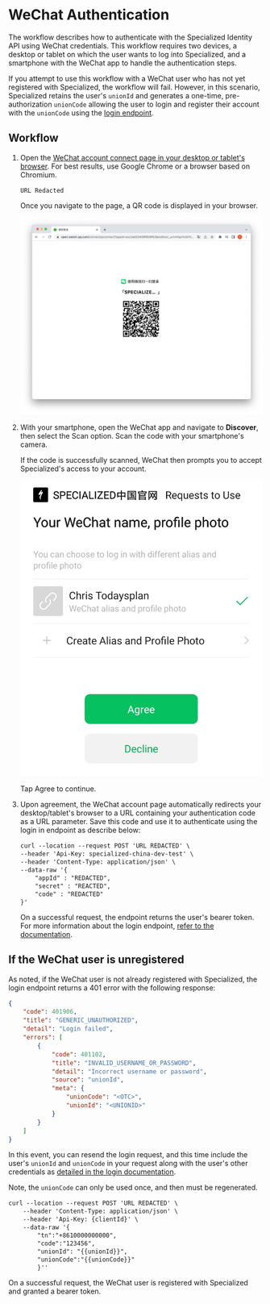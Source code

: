 # WeChat Authentication

The workflow describes how to authenticate with the Specialized Identity API using WeChat credentials. This workflow requires two devices, a desktop or tablet on which the user wants to log into Specialized, and a smartphone with the WeChat app to handle the authentication steps.

If you attempt to use this workflow with a WeChat user who has not yet registered with Specialized, the workflow will fail. However, in this scenario, Specialized retains the user's `unionId` and generates a one-time, pre-authorization `unionCode` allowing the user to login and register their account with the `unionCode` using the [login endpoint](../sbc_auth_login/).


## Workflow

1. Open the [WeChat account connect page in your desktop or tablet's browser](https://example.com). For best results, use Google Chrome or a browser based on Chromium. 

	```
	URL Redacted 
	```

	Once you navigate to the page, a QR code is displayed in your browser.

	![QR Code](images/weixin_qrcode.png)

1. With your smartphone, open the WeChat app and navigate to **Discover**, then select the Scan option. Scan the code with your smartphone's camera.

	If the code is successfully scanned, WeChat then prompts you to accept Specialized's access to your account.

	![WeChat accept access](images/WeChat_Accept_Access.jpg)

	Tap Agree to continue.

1. Upon agreement, the WeChat account page automatically redirects your desktop/tablet's browser to a URL containing your authentication code as a URL parameter. Save this code and use it to authenticate using the login in endpoint as describe below:

	```
	curl --location --request POST 'URL REDACTED' \
	--header 'Api-Key: specialized-china-dev-test' \
	--header 'Content-Type: application/json' \
	--data-raw '{
    	"appId" : "REDACTED",
    	"secret" : "REACTED",
    	"code" : "REDACTED"
	}'
	```

	On a successful request, the endpoint returns the user's bearer token. For more information about the login endpoint, [refer to the documentation](../sbc_auth_login/).

## If the WeChat user is unregistered

As noted, if the WeChat user is not already registered with Specialized, the login endpoint returns a 401 error with the following response:

```json
{
    "code": 401906,
    "title": "GENERIC_UNAUTHORIZED",
    "detail": "Login failed",
    "errors": [
        {
            "code": 401102,
            "title": "INVALID_USERNAME_OR_PASSWORD",
            "detail": "Incorrect username or password",
            "source": "unionId",
            "meta": {
                "unionCode": "<OTC>",
                "unionId": "<UNIONID>"
            }
        }
    ]
}
```

In this event, you can resend the login request, and this time include the user's `unionId` and `unionCode` in your request along with the user's other credentials as [detailed in the login documentation](../sbc_auth_login/).

Note, the `unionCode` can only be used once, and then must be regenerated.

```curl
curl --location --request POST 'URL REDACTED' \
	--header 'Content-Type: application/json' \
	--header 'Api-Key: {clientId}' \
	--data-raw '{
		"tn":"+8610000000000",
		"code":"123456",
		"unionId": "{{unionId}}",
		"unionCode":"{{unionCode}}"
		}''

```

On a successful request, the WeChat user is registered with Specialized and granted a bearer token.